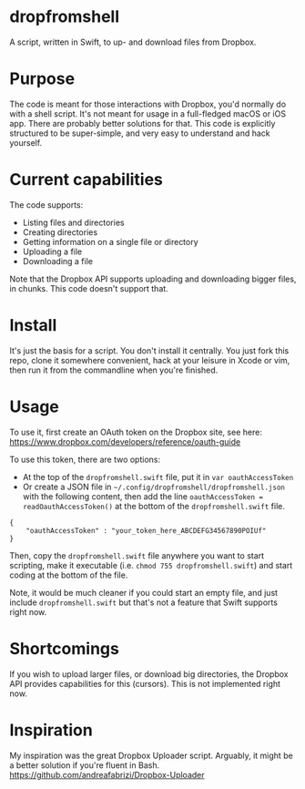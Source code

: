 # dropfromshell

A script, written in Swift, to up- and download files from Dropbox.

# Purpose

The code is meant for those interactions with Dropbox, you'd normally do with a
shell script. It's not meant for usage in a full-fledged macOS or iOS app.
There are probably better solutions for that. This code is explicitly
structured to be super-simple, and very easy to understand and hack yourself.

# Current capabilities

The code supports:
* Listing files and directories
* Creating directories
* Getting information on a single file or directory
* Uploading a file
* Downloading a file

Note that the Dropbox API supports uploading and downloading bigger files, in
chunks. This code doesn't support that.

# Install

It's just the basis for a script. You don't install it centrally. You just fork
this repo, clone it somewhere convenient, hack at your leisure in Xcode or vim,
then run it from the commandline when you're finished.

# Usage

To use it, first create an OAuth token on the Dropbox site, see here:
https://www.dropbox.com/developers/reference/oauth-guide

To use this token, there are two options:
* At the top of the `dropfromshell.swift` file, put it in `var oauthAccessToken`
* Or create a JSON file in `~/.config/dropfromshell/dropfromshell.json` with
  the following content, then add the line
  `oauthAccessToken = readOauthAccessToken()` at the bottom of the
  `dropfromshell.swift` file.

```
{
    "oauthAccessToken" : "your_token_here_ABCDEFG34567890POIUf"
}
```

Then, copy the `dropfromshell.swift` file anywhere you want to start scripting,
make it executable (i.e. `chmod 755 dropfromshell.swift`) and start coding at
the bottom of the file.

Note, it would be much cleaner if you could start an empty file, and just
include `dropfromshell.swift` but that's not a feature that Swift supports
right now.

# Shortcomings

If you wish to upload larger files, or download big directories, the Dropbox
API provides capabilities for this (cursors). This is not implemented right
now.

# Inspiration

My inspiration was the great Dropbox Uploader script. Arguably, it might be a
better solution if you're fluent in Bash.
https://github.com/andreafabrizi/Dropbox-Uploader

